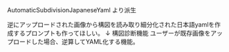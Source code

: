 AutomaticSubdivisionJapaneseYaml
より派生


逆にアップロードされた画像から構図を読み取り細分化された日本語yamlを作成するプロンプトも作ってほしい。
↓
構図診断機能
ユーザーが既存画像をアップロードした場合、逆算してYAML化する機能。


````


````


